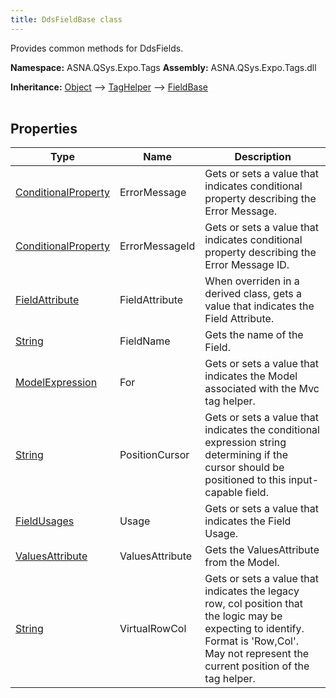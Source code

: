 ```yaml
---
title: DdsFieldBase class
---
```


Provides common methods for DdsFields.

**Namespace:** ASNA.QSys.Expo.Tags
**Assembly:** ASNA.QSys.Expo.Tags.dll

**Inheritance:** [Object](https://docs.microsoft.com/en-us/dotnet/api/system.object) --> [TagHelper](https://learn.microsoft.com/en-us/dotnet/api/microsoft.aspnetcore.razor.taghelpers.taghelper?view=aspnetcore-8.0) --> [FieldBase](/reference/expo/qsys-expo-tags/field-base.html)
<br>
<br>

## Properties

| Type | Name | Description
| --- | --- | --- 
| [ConditionalProperty](/reference/expo/qsys-expo-model/conditional-property.html) | ErrorMessage | Gets or sets a value that indicates conditional property describing the Error Message.  |
| [ConditionalProperty](/reference/expo/qsys-expo-model/conditional-property.html) | ErrorMessageId | Gets or sets a value that indicates conditional property describing the Error Message ID.  |
| [FieldAttribute](/reference/expo/qsys-expo-model/field-attribute.html) | FieldAttribute | When overriden in a derived class, gets a value that indicates the Field Attribute. |
| [String](https://learn.microsoft.com/en-us/dotnet/api/system.string?view=net-8.0) | FieldName | Gets the name of the Field. |
| [ModelExpression](https://docs.microsoft.com/en-us/dotnet/api/microsoft.aspnetcore.mvc.viewfeatures.modelexpression) | For | Gets or sets a value that indicates the Model associated with the Mvc tag helper. |
| [String](https://learn.microsoft.com/en-us/dotnet/api/system.string?view=net-8.0) | PositionCursor | Gets or sets a value that indicates the conditional expression string determining if the cursor should be positioned to this input-capable field. |
| [FieldUsages](/reference/expo/qsys-expo-model/field-usages.html) | Usage | Gets or sets a value that indicates the Field Usage. |
| [ValuesAttribute](/reference/expo/qsys-expo-model/values-attribute.html) | ValuesAttribute | Gets the ValuesAttribute from the Model. |
| [String](https://learn.microsoft.com/en-us/dotnet/api/system.string?view=net-8.0) | VirtualRowCol | Gets or sets a value that indicates the legacy row, col position that the logic may be expecting to identify. Format is 'Row,Col'. May not represent the current position of the tag helper. |
